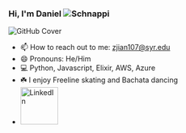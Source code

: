 ### Hi, I'm Daniel ![Schnappi](https://user-images.githubusercontent.com/35544956/125106824-18cdbd80-e0ae-11eb-9861-2c479a055b3c.png)


![GitHub Cover](https://user-images.githubusercontent.com/35544956/125106279-78779900-e0ad-11eb-9456-f6fa2e4a9271.png)



- 📫 How to reach out to me: zjian107@syr.edu
- 😄 Pronouns: He/Him
- 💻 Python, Javascript, Elixir, AWS, Azure
- ☘️ I enjoy Freeline skating and Bachata dancing
- <a href="https://www.linkedin.com/in/zezhengjiang/"><img width="74" alt="LinkedIn" src="https://user-images.githubusercontent.com/35544956/106090157-846f3000-60f7-11eb-898d-88ab210e1725.png"></a>
